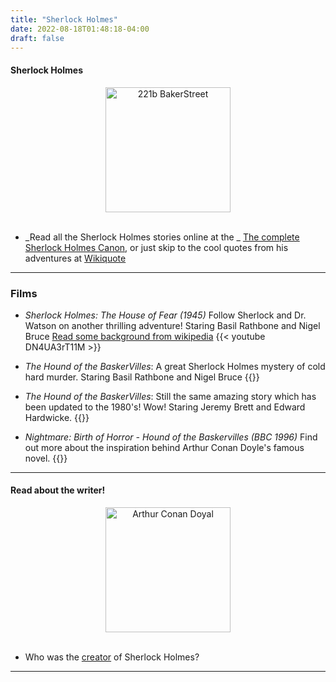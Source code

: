 ```yaml
---
title: "Sherlock Holmes"
date: 2022-08-18T01:48:18-04:00
draft: false
---
```



#### Sherlock Holmes


<center>
<img src="/images/forfun/bakerstreet.png" alt="221b BakerStreet" style="width:200px;"/>
</center>

<!-- add a line drop -->
<center>
&#x200B;
</center>

<!-- ![Sherlock Holmes](/images/forfun/bakerstreet.png) -->



 + _Read all the Sherlock Holmes stories online at the _
[The complete Sherlock Holmes Canon](https://sherlock-holm.es/), or just skip to the cool quotes from his adventures at [Wikiquote](https://en.wikiquote.org/wiki/Sherlock_Holmes)

---

### Films

 + _Sherlock Holmes: The House of Fear (1945)_
Follow Sherlock and Dr. Watson on another thrilling adventure!
Staring Basil Rathbone and Nigel Bruce
[Read some background from wikipedia](https://en.wikipedia.org/wiki/The_House_of_Fear_1945)
{{< youtube DN4UA3rT11M >}}


 + _The Hound of the BaskerVilles_: A great Sherlock Holmes mystery of cold hard murder.
Staring Basil Rathbone and Nigel Bruce
{{<youtube AwKv0fkFZ54>}}


 + _The Hound of the BaskerVilles_: Still the same amazing story which has been updated to the 1980's! Wow!
Staring Jeremy Brett and Edward Hardwicke.
{{<youtube LFXT7_cKgKo>}}

 + _Nightmare: Birth of Horror - Hound of the Baskervilles (BBC 1996)_
Find out more about the inspiration behind Arthur Conan Doyle's famous novel.
{{<youtube NJEoHy7R9IQ>}}

---

#### Read about the writer!

<center>
<img src="/images/forfun/doyal.jpg" alt="Arthur Conan Doyal" style="width:200px;"/>
</center>

<!-- add a line drop -->
<center>
&#x200B;
</center>


 + Who was the [creator](https://en.wikipedia.org/wiki/Arthur_Conan_Doyle) of Sherlock Holmes?



<!-- 
[![Arthur Conan Doyal](/images/forfun/doyal.jpg)](https://en.wikipedia.org/wiki/Arthur_Conan_Doyle) -->


---

